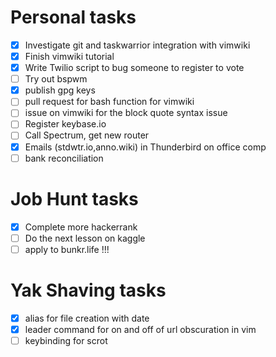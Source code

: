# Personal tasks

  - [X] Investigate git and taskwarrior integration with vimwiki
  - [X] Finish vimwiki tutorial
  - [X] Write Twilio script to bug someone to register to vote
  - [ ] Try out bspwm
  - [X] publish gpg keys
  - [ ] pull request for bash function for vimwiki
  - [ ] issue on vimwiki for the block quote syntax issue
  - [ ] Register keybase.io
  - [ ] Call Spectrum, get new router
  - [X] Emails (stdwtr.io,anno.wiki) in Thunderbird on office comp
  - [ ] bank reconciliation

# Job Hunt tasks

  - [X] Complete more hackerrank
  - [ ] Do the next lesson on kaggle
  - [ ] apply to bunkr.life !!!

# Yak Shaving tasks

  - [X] alias for file creation with date
  - [X] leader command for on and off of url obscuration in vim
  - [ ] keybinding for scrot
